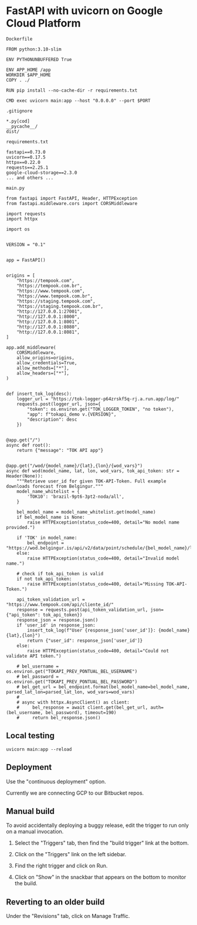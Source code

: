 # FastAPI with uvicorn on Google Cloud Platform

`Dockerfile`

```
FROM python:3.10-slim

ENV PYTHONUNBUFFERED True

ENV APP_HOME /app
WORKDIR $APP_HOME
COPY . ./

RUN pip install --no-cache-dir -r requirements.txt

CMD exec uvicorn main:app --host "0.0.0.0" --port $PORT
```

`.gitignore`

```
*.py[cod]
__pycache__/
dist/
```

`requirements.txt`

```
fastapi==0.73.0
uvicorn==0.17.5
httpx==0.22.0
requests==2.25.1
google-cloud-storage==2.3.0
... and others ...
```

`main.py`

```
from fastapi import FastAPI, Header, HTTPException
from fastapi.middleware.cors import CORSMiddleware

import requests
import httpx

import os


VERSION = "0.1"


app = FastAPI()


origins = [
    "https://tempook.com",
    "https://tempook.com.br",
    "https://www.tempook.com",
    "https://www.tempook.com.br",
    "https://staging.tempook.com",
    "https://staging.tempook.com.br",
    "http://127.0.0.1:27001",
    "http://127.0.0.1:8000",
    "http://127.0.0.1:8001",
    "http://127.0.0.1:8080",
    "http://127.0.0.1:8081",
]

app.add_middleware(
    CORSMiddleware,
    allow_origins=origins,
    allow_credentials=True,
    allow_methods=["*"],
    allow_headers=["*"],
)


def insert_tok_log(desc):
    logger_url = "https://tok-logger-p64zrskf5q-rj.a.run.app/log/"
    requests.post(logger_url, json={
        "token": os.environ.get("TOK_LOGGER_TOKEN", "no token"),
        "app": f"tokapi_demo v.{VERSION}",
        "description": desc
    })


@app.get("/")
async def root():
    return {"message": "TOK API app"}


@app.get("/wod/{model_name}/{lat},{lon}/{wod_vars}")
async def wod(model_name, lat, lon, wod_vars, tok_api_token: str = Header(None)):
    """Retrieve user_id for given TOK-API-Token. Full example downloads forecast from Belgingur."""
    model_name_whitelist = {
        'TOK10': 'brazil-9pt6-3pt2-noda/all',
    }

    bel_model_name = model_name_whitelist.get(model_name)
    if bel_model_name is None:
        raise HTTPException(status_code=400, detail="No model name provided.")

    if 'TOK' in model_name:
        bel_endpoint = "https://wod.belgingur.is/api/v2/data/point/schedule/{bel_model_name}/latlon/{parsed_lat_lon}/vars/{wod_vars}.json"
    else:
        raise HTTPException(status_code=400, detail="Invalid model name.")

    # check if tok_api_token is valid
    if not tok_api_token:
        raise HTTPException(status_code=400, detail="Missing TOK-API-Token.")

    api_token_validation_url = "https://www.tempook.com/api/cliente_id/"
    response = requests.post(api_token_validation_url, json={"api_token": tok_api_token})
    response_json = response.json()
    if 'user_id' in response_json:
        insert_tok_log(f"User {response_json['user_id']}: {model_name} {lat},{lon}")
        return {"user_id": response_json['user_id']}
    else:
        raise HTTPException(status_code=400, detail="Could not validate API token.")

    # bel_username = os.environ.get("TOKAPI_PREV_PONTUAL_BEL_USERNAME")
    # bel_password = os.environ.get("TOKAPI_PREV_PONTUAL_BEL_PASSWORD")
    # bel_get_url = bel_endpoint.format(bel_model_name=bel_model_name, parsed_lat_lon=parsed_lat_lon, wod_vars=wod_vars)
    #
    # async with httpx.AsyncClient() as client:
    #     bel_response = await client.get(bel_get_url, auth=(bel_username, bel_password), timeout=190)
    #     return bel_response.json()
```


## Local testing

`uvicorn main:app --reload`


## Deployment

Use the "continuous deployment" option.

Currently we are connecting GCP to our Bitbucket repos.


## Manual build

To avoid accidentally deploying a buggy release, edit the trigger to run only on a manual invocation.

1. Select the "Triggers" tab, then find the "build trigger" link at the bottom.

2. Click on the "Triggers" link on the left sidebar.

3. Find the right trigger and click on Run.

4. Click on "Show" in the snackbar that appears on the bottom to monitor the build.


## Reverting to an older build

Under the "Revisions" tab, click on Manage Traffic.
